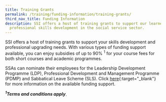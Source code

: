 ```yaml
---
title: Training Grants
permalink: /training/funding-information/training-grants/
third_nav_title: Funding Information
description: SSI offers a host of training grants to support our learners'
  professional skills development in the social service sector.
---
```

SSI offers a host of training grants to support your skills development and professional upgrading needs. With various types of funding support available, you can enjoy subsidies of up to 90% <sup>1</sup> for your course fees for both short courses and academic programmes.  
  
SSAs can nominate their employees for the Leadership Development Programme (LDP), Professional Development and Management Programme (PDMP) and Sabbatical Leave Scheme (SLS). Click  [here](https://www.ncss.gov.sg/social-service-careers/professional-development){:target="_blank"}  for more information on the available funding support.  
  
___<sup>1</sup>Terms and conditions apply___.  
  
  
  
    
<!--|**[VWOs-Charities Capability Fund (VCF)](/training/funding-information/VWOs-Charities-Capability-Fund-(VCF)/)** | [![VWOs-Charities Capability Fund (VCF)](/images/training/grants/VCF-funding.jpg)](/training/funding-information/VWOs-Charities-Capability-Fund-(VCF)/) | **[SkillsFuture Singapore Funding](/training/funding-information/SkillsFuture-Singapore-Funding/)** | [![SkillsFuture Singapore Funding](/images/training/grants/skillsfuture-funding.jpg)](/training/funding-information/SkillsFuture-Singapore-Funding/) |-->
<!--|-|-|-|-|-->
<!--|**[SkillsFuture Credit](/training/funding-information/SkillsFuture-Credit/)** | [![SkillsFuture Credit](/images/training/grants/skillsfuture-credit.jpg)](/training/funding-information/SkillsFuture-Credit/)| **[SkillsFuture Study Awards for the Social Service Sector](/training/funding-information/SkillsFuture-Study-Awards-for-the-Social-Service-S/)** | [![SkillsFuture Study Awards for the Social Service Sector](/images/training/grants/skillsfuture-studyawards.jpg)](/training/funding-information/SkillsFuture-Study-Awards-for-the-Social-Service-S/) |-->